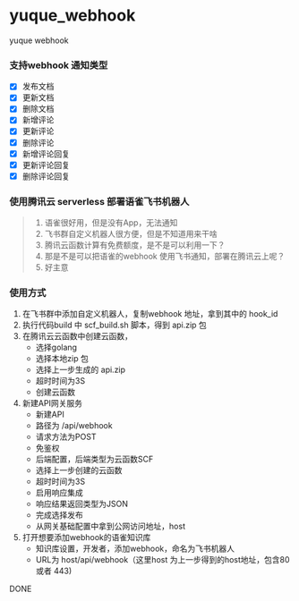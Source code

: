 # yuque_webhook

yuque webhook

### 支持webhook 通知类型

*[x] 发布文档
*[x] 更新文档
*[x] 删除文档
*[x] 新增评论
*[x] 更新评论
*[x] 删除评论
*[x] 新增评论回复
*[x] 更新评论回复
*[x] 删除评论回复

### 使用腾讯云 serverless 部署语雀飞书机器人

> 1. 语雀很好用，但是没有App，无法通知
> 2. 飞书群自定义机器人很方便，但是不知道用来干啥
> 3. 腾讯云函数计算有免费额度，是不是可以利用一下？
> 4. 那是不是可以把语雀的webhook 使用飞书通知，部署在腾讯云上呢？
> 5. 好主意


### 使用方式

1. 在飞书群中添加自定义机器人，复制webhook 地址，拿到其中的 hook_id
2. 执行代码build 中 scf_build.sh 脚本，得到 api.zip 包
3. 在腾讯云云函数中创建云函数，
    * 选择golang
    * 选择本地zip 包
    * 选择上一步生成的 api.zip
    * 超时时间为3S
    * 创建云函数
4. 新建API网关服务
    * 新建API
    * 路径为 /api/webhook
    * 请求方法为POST
    * 免鉴权
    * 后端配置，后端类型为云函数SCF
    * 选择上一步创建的云函数
    * 超时时间为3S
    * 启用响应集成
    * 响应结果返回类型为JSON
    * 完成选择发布
    * 从网关基础配置中拿到公网访问地址，host
5. 打开想要添加webhook的语雀知识库
    * 知识库设置，开发者，添加webhook，命名为飞书机器人
    * URL为 host/api/webhook（这里host 为上一步得到的host地址，包含80 或者 443)
    
DONE
